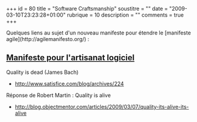 +++
id = 80
title = "Software Craftsmanship"
soustitre = ""
date = "2009-03-10T23:23:28+01:00"
rubrique = 10
description = ""
comments = true
+++

<div class="chapo"></div>
Quelques liens au sujet d'un nouveau manifeste pour étendre le [manifeste agile](http://agilemanifesto.org/) :

## [Manifeste pour l'artisanat logiciel](http://manifesto.softwarecraftsmanship.org/)

Quality is dead (James Bach)

- http://www.satisfice.com/blog/archives/224

Réponse de Robert Martin : Quality is alive

- http://blog.objectmentor.com/articles/2009/03/07/quality-its-alive-its-alive